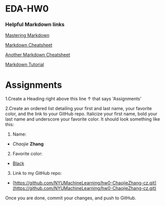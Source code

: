 # EDA-HW0

### Helpful Markdown links
[Mastering Markdown](https://guides.github.com/features/mastering-markdown/)

[Markdown Cheatsheet](https://github.com/adam-p/markdown-here/wiki/Markdown-Cheatsheet)

[Another Markdown Cheatsheet](https://guides.github.com/pdfs/markdown-cheatsheet-online.pdf)

[Markdown Tutorial](https://www.markdowntutorial.com/)

# Assignments
1.Create a Heading right above this line &uarr; that says 'Assignments' 

2.Create an ordered list detailing your first and last name, your favorite color, and the link to your GitHub repo. 
Italicize your first name, bold your last name and underscore your favorite color.
It should look something like this: 


1. Name:
  * _Chaojie_ __Zhang__
2. Favorite color: 
  * <ins>Black</ins>
3. Link to my GitHub repo:
  * [https://github.com/NYUMachineLearning/hw0-ChaojieZhang-cz.git](https://github.com/NYUMachineLearning/hw0-ChaojieZhang-cz.git)  

Once you are done, commit your changes, and push to GitHub. 
